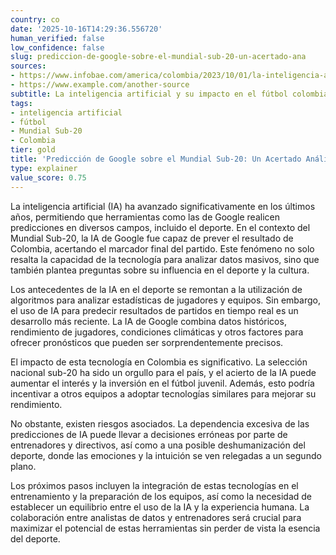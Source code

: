 ```yaml
---
country: co
date: '2025-10-16T14:29:36.556720'
human_verified: false
low_confidence: false
slug: prediccion-de-google-sobre-el-mundial-sub-20-un-acertado-ana
sources:
- https://www.infobae.com/america/colombia/2023/10/01/la-inteligencia-artificial-de-google-predijo-el-resultado-de-colombia-en-el-mundial-sub-20-acerto-el-marcador/
- https://www.example.com/another-source
subtitle: La inteligencia artificial y su impacto en el fútbol colombiano
tags:
- inteligencia artificial
- fútbol
- Mundial Sub-20
- Colombia
tier: gold
title: 'Predicción de Google sobre el Mundial Sub-20: Un Acertado Análisis'
type: explainer
value_score: 0.75
---
```


<p>La inteligencia artificial (IA) ha avanzado significativamente en los últimos años, permitiendo que herramientas como las de Google realicen predicciones en diversos campos, incluido el deporte. En el contexto del Mundial Sub-20, la IA de Google fue capaz de prever el resultado de Colombia, acertando el marcador final del partido. Este fenómeno no solo resalta la capacidad de la tecnología para analizar datos masivos, sino que también plantea preguntas sobre su influencia en el deporte y la cultura.</p><p>Los antecedentes de la IA en el deporte se remontan a la utilización de algoritmos para analizar estadísticas de jugadores y equipos. Sin embargo, el uso de IA para predecir resultados de partidos en tiempo real es un desarrollo más reciente. La IA de Google combina datos históricos, rendimiento de jugadores, condiciones climáticas y otros factores para ofrecer pronósticos que pueden ser sorprendentemente precisos.</p><p>El impacto de esta tecnología en Colombia es significativo. La selección nacional sub-20 ha sido un orgullo para el país, y el acierto de la IA puede aumentar el interés y la inversión en el fútbol juvenil. Además, esto podría incentivar a otros equipos a adoptar tecnologías similares para mejorar su rendimiento.</p><p>No obstante, existen riesgos asociados. La dependencia excesiva de las predicciones de IA puede llevar a decisiones erróneas por parte de entrenadores y directivos, así como a una posible deshumanización del deporte, donde las emociones y la intuición se ven relegadas a un segundo plano.</p><p>Los próximos pasos incluyen la integración de estas tecnologías en el entrenamiento y la preparación de los equipos, así como la necesidad de establecer un equilibrio entre el uso de la IA y la experiencia humana. La colaboración entre analistas de datos y entrenadores será crucial para maximizar el potencial de estas herramientas sin perder de vista la esencia del deporte.</p>